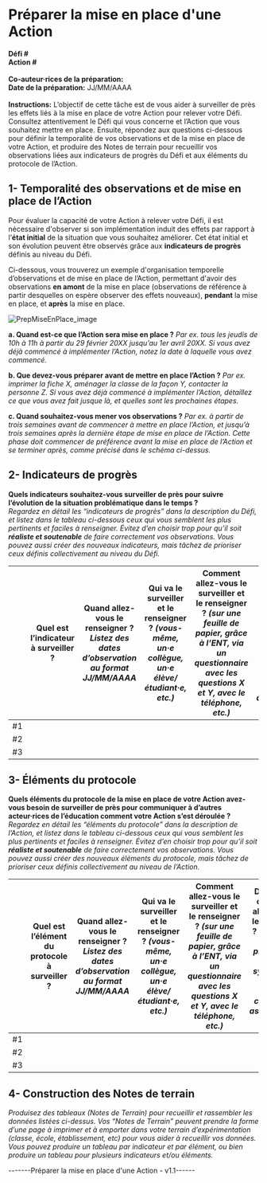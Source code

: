 # Préparer la mise en place d'une Action
**Défi #**\
**Action #**\
\
**Co-auteur·rices de la préparation:**\
**Date de la préparation:** JJ/MM/AAAA\
\
**Instructions:** L’objectif de cette tâche est de vous aider à surveiller de près les effets liés à la mise en place de votre Action pour relever votre Défi. Consultez attentivement le Défi qui vous concerne et l’Action que vous souhaitez mettre en place. Ensuite, répondez aux questions ci-dessous pour définir la temporalité de vos observations et de la mise en place de votre Action, et produire des Notes de terrain pour recueillir vos observations liées aux indicateurs de progrès du Défi et aux éléments du protocole de l’Action.

## 1- Temporalité des observations et de mise en place de l’Action
Pour évaluer la capacité de votre Action à relever votre Défi, il est nécessaire d'observer si son implémentation induit des effets par rapport à l’**état initial** de la situation que vous souhaitez améliorer. Cet état initial et son évolution peuvent être observés grâce aux **indicateurs de progrès** définis au niveau du Défi.

Ci-dessous, vous trouverez un exemple d'organisation temporelle d’observations et de mise en place de l’Action, permettant d'avoir des observations **en amont** de la mise en place (observations de référence à partir desquelles on espère observer des effets nouveaux), **pendant** la mise en place, et **après** la mise en place.

![PrepMiseEnPlace_image](https://github.com/user-attachments/assets/78a04084-d28f-448e-af2e-a8a4211c2e65)

**a. Quand est-ce que l’Action sera mise en place ?** _Par ex. tous les jeudis de 10h à 11h à partir du 29 février 20XX jusqu’au 1er avril 20XX. Si vous avez déjà commencé à implémenter l’Action, notez la date à laquelle vous avez commencé._

**b. Que devez-vous préparer avant de mettre en place l’Action ?** _Par ex. imprimer la fiche X, aménager la classe de la façon Y, contacter la personne Z. Si vous avez déjà commencé à implémenter l’Action, détaillez ce que vous avez fait jusque là, et quelles sont les prochaines étapes._

**c. Quand souhaitez-vous mener vos observations ?** _Par ex. à partir de trois semaines avant de commencer à mettre en place l’Action, et jusqu’à trois semaines après la dernière étape de mise en place de l’Action. Cette phase doit commencer de préférence avant la mise en place de l’Action et se terminer après, comme précisé dans le schéma ci-dessus._

## 2- Indicateurs de progrès
**Quels indicateurs souhaitez-vous surveiller de près pour suivre l’évolution de la situation problématique dans le temps ?**\
_Regardez en détail les “indicateurs de progrès” dans la description du Défi, et listez dans le tableau ci-dessous ceux qui vous semblent les plus pertinents et faciles à renseigner. Évitez d’en choisir trop pour qu’il soit **réaliste et soutenable** de faire correctement vos observations. Vous pouvez aussi créer des nouveaux indicateurs, mais tâchez de prioriser ceux définis collectivement au niveau du Défi._

| | Quel est l’indicateur à surveiller ? | Quand allez-vous le renseigner ? _Listez des dates d’observation au format JJ/MM/AAAA_ | Qui va le surveiller et le renseigner ? _(vous-même, un·e collègue, un·e élève/étudiant·e, etc.)_ | Comment allez-vous le surveiller et le renseigner ? _(sur une feuille de papier, grâce à l’ENT, via un questionnaire avec les questions X et Y, avec le téléphone, etc.)_ | Dans quel contexte allez-vous le recueillir ? _(en ligne, en présentiel, en synchrone dans la salle de classe, en asynchrone, etc.)_ |
| ---- | ---- | ---- | ---- | ---- | ---- |
| #1 | | | | | | 
| #2 | | | | | |
| #3 | | | | | |

## 3- Éléments du protocole
**Quels éléments du protocole de la mise en place de votre Action avez-vous besoin de surveiller de près pour communiquer à d’autres acteur·rices de l’éducation comment votre Action s’est déroulée ?**\
_Regardez en détail les “éléments du protocole” dans la description de l’Action, et listez dans le tableau ci-dessous ceux qui vous semblent les plus pertinents et faciles à renseigner. Évitez d’en choisir trop pour qu’il soit **réaliste et soutenable** de faire correctement vos observations. Vous pouvez aussi créer des nouveaux éléments du protocole, mais tâchez de prioriser ceux définis collectivement au niveau de l’Action._

| | Quel est l’élément du protocole à surveiller ? | Quand allez-vous le renseigner ? _Listez des dates d’observation au format JJ/MM/AAAA_ | Qui va le surveiller et le renseigner ? _(vous-même, un·e collègue, un·e élève/étudiant·e, etc.)_ | Comment allez-vous le surveiller et le renseigner ? _(sur une feuille de papier, grâce à l’ENT, via un questionnaire avec les questions X et Y, avec le téléphone, etc.)_ | Dans quel contexte allez-vous le recueillir ? _(en ligne, en présentiel, en synchrone dans la salle de classe, en asynchrone, etc.)_ |
| ---- | ---- | ---- | ---- | ---- | ---- |
| #1 | | | | | | 
| #2 | | | | | |
| #3 | | | | | |

## 4- Construction des Notes de terrain
_Produisez des tableaux (Notes de Terrain) pour recueillir et rassembler les données listées ci-dessus. Vos “Notes de Terrain” peuvent prendre la forme d’une page à imprimer et à emporter dans votre terrain d’expérimentation (classe, école, établissement, etc) pour vous aider à recueillir vos données. Vous pouvez produire un tableau par indicateur et par élément, ou bien produire un tableau pour plusieurs indicateurs et/ou éléments._

-------Préparer la mise en place d'une Action - v1.1------

